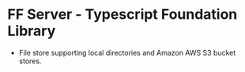 # FF Server - Typescript Foundation Library
- File store supporting local directories and Amazon AWS S3 bucket stores.
